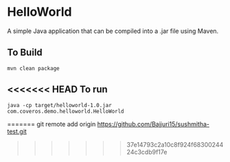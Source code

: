 HelloWorld
==========

A simple Java application that can be compiled into a .jar file using Maven.

To Build
--------
    mvn clean package

<<<<<<< HEAD
To run
------
    java -cp target/helloworld-1.0.jar com.coveros.demo.helloworld.HelloWorld
=======
git remote add origin https://github.com/Bajjuri15/sushmitha-test.git
>>>>>>> 37e14793c2a10c8f924f6830024424c3cdb9f17e
